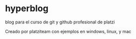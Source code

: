 # hyperblog
blog para el curso de git y github profesional de platzi


Creado por platziteam
con ejemplos en windows, linux, y mac